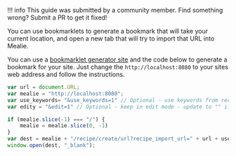<!-- prettier-ignore -->
!!! info
    This guide was submitted by a community member. Find something wrong? Submit a PR to get it fixed!

You can use bookmarklets to generate a bookmark that will take your current location, and open a new tab that will try to import that URL into Mealie.

You can use a [bookmarklet generator site](https://caiorss.github.io/bookmarklet-maker/) and the code below to generate a bookmark for your site. Just change the `http://localhost:8080` to your sites web address and follow the instructions.

```js
var url = document.URL;
var mealie = "http://localhost:8080";
var use_keywords= "&use_keywords=1" // Optional - use keywords from recipe - update to "" if you don't want that
var edity = "&edit=1" // Optional - keep in edit mode - update to "" if you don't want that

if (mealie.slice(-1) === "/") {
    mealie = mealie.slice(0, -1)
}
var dest = mealie + "/recipe/create/url?recipe_import_url=" + url + use_keywords + edity;
window.open(dest, "_blank");
```
